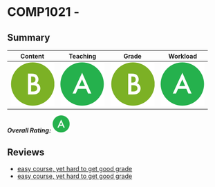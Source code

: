 # COMP1021 - 

<!-- BEGIN INPUT -->

## Summary

| Content | Teaching | Grade | Workload |
| --------- | --------- | --------- | --------- |
| ![](../../images/B.svg) | ![](../../images/A.svg) | ![](../../images/B.svg) | ![](../../images/A.svg) |

***Overall Rating:***
<img src="https://github.com/GLGDLY/HKUST_courses_space/raw/master/images/A.svg" width="40" height="40">

## Reviews

- [easy course, yet hard to get good grade](1.md)
- [easy course, yet hard to get good grade](1.md)

<!-- END INPUT -->
